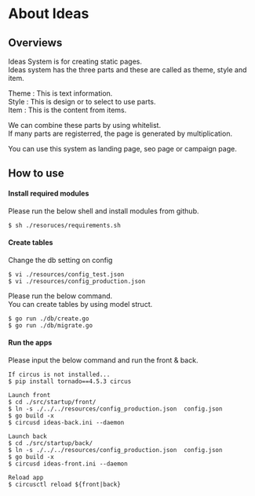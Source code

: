 # About Ideas 
## Overviews

Ideas System is for creating static pages.  
Ideas system has the three parts and these are called as theme, style and item.  
    
  Theme  : This is text information.  
  Style  : This is design or to select to use parts.  
  Item   : This is the content from items.   
  
We can combine these parts by using whitelist.  
If many parts are registerred, the page is generated by multiplication.  
  
You can use this system as landing page, seo page or campaign page.  
  
## How to use
#### Install required modules

Please run the below shell and install modules from github.

    $ sh ./resoruces/requirements.sh

#### Create tables

Change the db setting on config

    $ vi ./resources/config_test.json
    $ vi ./resources/config_production.json    

Please run the below command.  
You can create tables by using model struct.

    $ go run ./db/create.go
    $ go run ./db/migrate.go

#### Run the apps

Please input the below command and run the front & back.

    If circus is not installed...
    $ pip install tornado==4.5.3 circus

    Launch front
    $ cd ./src/startup/front/
    $ ln -s ./../../resources/config_production.json  config.json
    $ go build -x 
    $ circusd ideas-back.ini --daemon

    Launch back
    $ cd ./src/startup/back/
    $ ln -s ./../../resources/config_production.json  config.json
    $ go build -x 
    $ circusd ideas-front.ini --daemon

    Reload app
    $ circusctl reload ${front|back}

